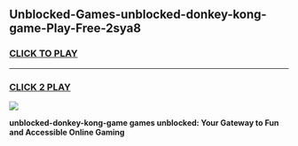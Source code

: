 
## Unblocked-Games-unblocked-donkey-kong-game-Play-Free-2sya8
<h3>
<a href="https://premium76.site?title=unblocked-donkey-kong-game&ref=18A1">CLICK TO PLAY</a></h3>
<hr>

<h3>
<a href="https://premium76.site?title=unblocked-donkey-kong-game&ref=18A1">CLICK 2 PLAY</a>
  
</h3>

<a href="https://premium76.site?title=unblocked-donkey-kong-game&ref=18A1"><img src="https://clearcache.store/games.png"></a>


**unblocked-donkey-kong-game games unblocked: Your Gateway to Fun and Accessible Online Gaming**
